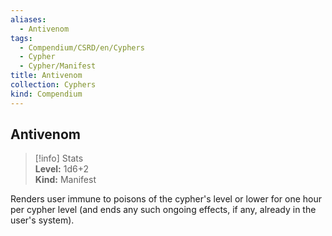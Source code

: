 ```yaml
---
aliases:
  - Antivenom
tags:
  - Compendium/CSRD/en/Cyphers
  - Cypher
  - Cypher/Manifest
title: Antivenom
collection: Cyphers
kind: Compendium
---
```

## Antivenom  
>[!info] Stats  
> **Level:** 1d6+2  
> **Kind:** Manifest
  
Renders user immune to poisons of the cypher's level or lower for one hour per cypher level (and ends any such ongoing effects, if any, already in the user's system).